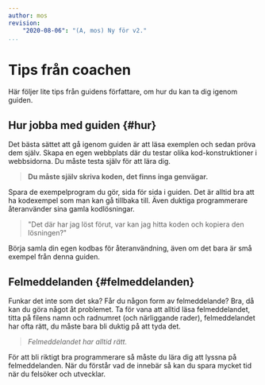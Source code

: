 ```yaml
---
author: mos
revision:
    "2020-08-06": "(A, mos) Ny för v2."
...
```

Tips från coachen
==================================

Här följer lite tips från guidens författare, om hur du kan ta dig igenom guiden.

<!--more-->



Hur jobba med guiden {#hur}
-----------------------------------

Det bästa sättet att gå igenom guiden är att läsa exemplen och sedan pröva dem själv. Skapa en egen webbplats där du testar olika kod-konstruktioner i webbsidorna. Du måste testa själv för att lära dig.

> **Du måste själv skriva koden, det finns inga genvägar.**

Spara de exempelprogram du gör, sida för sida i guiden. Det är alltid bra att ha kodexempel som man kan gå tillbaka till. Även duktiga programmerare återanvänder sina gamla kodlösningar.

> "Det där har jag löst förut, var kan jag hitta koden och kopiera den lösningen?"

Börja samla din egen kodbas för återanvändning, även om det bara är små exempel från denna guiden.



Felmeddelanden {#felmeddelanden}
-----------------------------------

Funkar det inte som det ska? Får du någon form av felmeddelande? Bra, då kan du göra något åt problemet. Ta för vana att alltid läsa felmeddelandet, titta på filens namn och radnumret (och närliggande rader), felmeddelandet har ofta rätt, du måste bara bli duktig på att tyda det.

> *Felmeddelandet har alltid rätt.*

För att bli riktigt bra programmerare så måste du lära dig att lyssna på felmeddelanden. När du förstår vad de innebär så kan du spara mycket tid när du felsöker och utvecklar.
